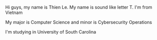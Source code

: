 ﻿Hi guys, my name is Thien Le. My name is sound like letter T. I'm from Vietnam

My major is Computer Science  and minor is Cybersecurity Operations

I'm studying in University of South Carolina
